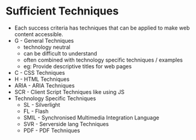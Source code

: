 # Sufficient Techniques

- Each success criteria has techniques that can be applied to make web content accessible.
- G - General Techniques
  - technology neutral
  - can be difficult to understand
  - often combined with technology specific techniques / examples
  - eg: Provide descriptive titles for web pages
- C - CSS Techniques
- H - HTML Techniques
- ARIA - ARIA Techniques
- SCR - Client Script Techniques like using JS
- Technology Specific Techniques
  - SL - Silverlight
  - FL - Flash
  - SMIL - Synchronised Multimedia Integration Language
  - SVR - Serverside lang Techniques
  - PDF - PDF Techniques
